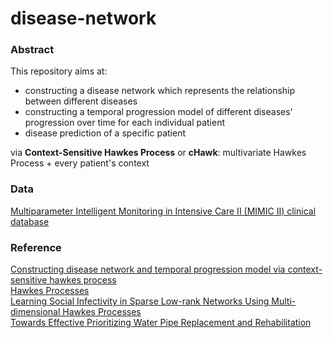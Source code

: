 # disease-network

### Abstract

This repository aims at:

- constructing a disease network which represents the relationship between different diseases
- constructing a temporal progression model of different diseases' progression over time for each individual patient
- disease prediction of a specific patient

via **Context-Sensitive Hawkes Process** or **cHawk**: multivariate Hawkes Process + every patient's context

### Data

[Multiparameter Intelligent Monitoring in Intensive Care II (MIMIC II) clinical database](<https://www.physionet.org/mimic2/>)

### Reference

[Constructing disease network and temporal progression model via context-sensitive hawkes process](https://www.cc.gatech.edu/~lsong/papers/ChoDuCheSonSun15.pdf)  
[Hawkes Processes](https://arxiv.org/abs/1507.02822)  
[Learning Social Infectivity in Sparse Low-rank Networks Using Multi-dimensional Hawkes Processes](http://proceedings.mlr.press/v31/zhou13a.pdf)  
[Towards Effective Prioritizing Water Pipe Replacement and Rehabilitation](https://www.ijcai.org/Proceedings/13/Papers/430.pdf)  
